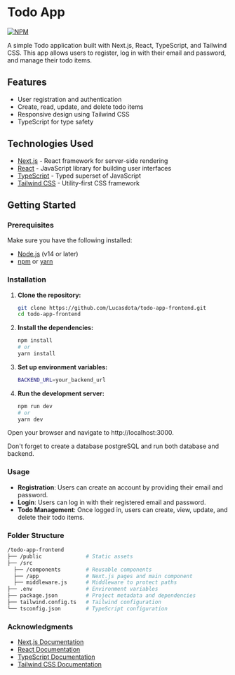 # Todo App
[![NPM](https://img.shields.io/npm/l/react)](https://github.com/Lucasdota/todo_app_frontend2/blob/master/LICENSE)

A simple Todo application built with Next.js, React, TypeScript, and Tailwind CSS. This app allows users to register, log in with their email and password, and manage their todo items.

## Features

- User registration and authentication
- Create, read, update, and delete todo items
- Responsive design using Tailwind CSS
- TypeScript for type safety

## Technologies Used

- [Next.js](https://nextjs.org/) - React framework for server-side rendering
- [React](https://reactjs.org/) - JavaScript library for building user interfaces
- [TypeScript](https://www.typescriptlang.org/) - Typed superset of JavaScript
- [Tailwind CSS](https://tailwindcss.com/) - Utility-first CSS framework

## Getting Started

### Prerequisites

Make sure you have the following installed:

- [Node.js](https://nodejs.org/) (v14 or later)
- [npm](https://www.npmjs.com/) or [yarn](https://yarnpkg.com/)

### Installation

1. **Clone the repository:**

   ```bash
   git clone https://github.com/Lucasdota/todo-app-frontend.git
   cd todo-app-frontend
   ```
   
2. **Install the dependencies:**

   ```bash
   npm install
   # or
   yarn install
   ```

3. **Set up environment variables:**
   
   ```bash
   BACKEND_URL=your_backend_url
   ```

4. **Run the development server:**
   
   ```bash
   npm run dev
   # or
   yarn dev
   ```

Open your browser and navigate to http://localhost:3000.

Don't forget to create a database postgreSQL and run both database and backend.

### Usage

- **Registration**: Users can create an account by providing their email and password.
- **Login**: Users can log in with their registered email and password.
- **Todo Management**: Once logged in, users can create, view, update, and delete their todo items.


### Folder Structure

  ```bash
  /todo-app-frontend
  ├── /public         	   # Static assets
  ├── /src
    ├── /components        # Reusable components
    ├── /app               # Next.js pages and main component
    ├── middleware.js      # Middleware to protect paths
  ├── .env          	   # Environment variables
  ├── package.json         # Project metadata and dependencies
  ├── tailwind.config.ts   # Tailwind configuration
  └── tsconfig.json        # TypeScript configuration
  ```

### Acknowledgments

- [Next.js Documentation](https://nextjs.org/docs)
- [React Documentation](https://react.dev/)
- [TypeScript Documentation](https://www.typescriptlang.org/docs/)
- [Tailwind CSS Documentation](https://tailwindcss.com/docs/installation)
